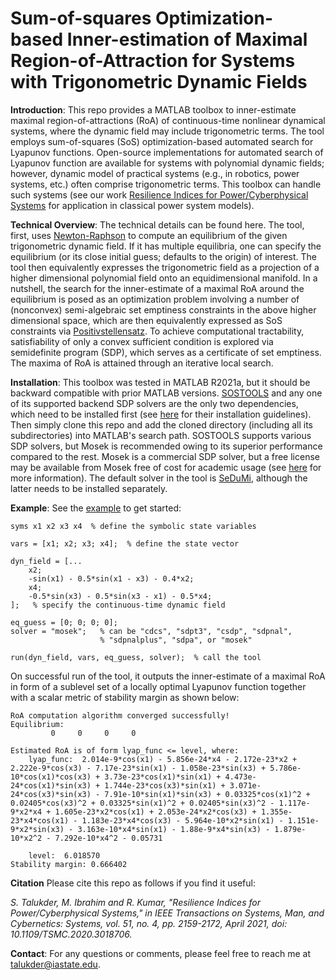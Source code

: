 # Sum-of-squares Optimization-based Inner-estimation of Maximal Region-of-Attraction for Systems with Trigonometric Dynamic Fields
**Introduction**: This repo provides a MATLAB toolbox to inner-estimate maximal region-of-attractions (RoA) of continuous-time nonlinear dynamical systems, where the dynamic field may include trigonometric terms. The tool employs sum-of-squares (SoS) optimization-based automated search for Lyapunov functions. Open-source implementations for automated search of Lyapunov function are available for systems with polynomial dynamic fields; however, dynamic model of practical systems (e.g., in robotics, power systems, etc.) often comprise trigonometric terms. This toolbox can handle such systems (see our work [Resilience Indices for Power/Cyberphysical Systems](https://ieeexplore.ieee.org/abstract/document/9198917) for application in classical power system models).

**Technical Overview**: The technical details can be found here. The tool, first, uses [Newton-Raphson](https://www.math.ubc.ca/~anstee/math104/newtonmethod.pdf) to compute an equilibrium of the given trigonometric dynamic field. If it has multiple equilibria, one can specify the equilibrium (or its close initial guess; defaults to the origin) of interest. The tool then equivalently expresses the trigonometric field as a projection of a higher dimensional polynomial field onto an equidimensional manifold. In a nutshell, the search for the inner-estimate of a maximal RoA around the equilibrium is posed as an optimization problem involving a number of (nonconvex) semi-algebraic set emptiness constraints in the above higher dimensional space, which are then equivalently expressed as SoS constraints via [Positivstellensatz](https://www.mit.edu/~parrilo/ecc03_course/06_positivstellensatz.pdf). To achieve computational tractability, satisfiability of only a convex sufficient condition is explored via semidefinite program (SDP), which serves as a certificate of set emptiness. The maxima of RoA is attained through an iterative local search.  

**Installation**: This toolbox was tested in MATLAB R2021a, but it should be backward compatible with prior MATLAB versions. [SOSTOOLS](https://www.cds.caltech.edu/sostools/) and any one of its supported backend SDP solvers are the only two dependencies, which need to be installed first (see [here](https://github.com/oxfordcontrol/SOSTOOLS) for their installation guidelines). Then simply clone this repo and add the cloned directory (including all its subdirectories) into MATLAB's search path. SOSTOOLS supports various SDP solvers, but Mosek is recommended owing to its superior performance compared to the rest. Mosek is a commercial SDP solver, but a free license may be available from Mosek free of cost for academic usage (see [here](https://www.mosek.com/products/academic-licenses/) for more information). The default solver in the tool is [SeDuMi](https://github.com/sqlp/sedumi), although the latter needs to be installed separately.

**Example**: See the [example](https://github.com/talukder88/roa_estimate/blob/main/example/ex_1.m) to get started:
```
syms x1 x2 x3 x4  % define the symbolic state variables

vars = [x1; x2; x3; x4];  % define the state vector 

dyn_field = [...
    x2;
    -sin(x1) - 0.5*sin(x1 - x3) - 0.4*x2;
    x4;
    -0.5*sin(x3) - 0.5*sin(x3 - x1) - 0.5*x4;
];   % specify the continuous-time dynamic field

eq_guess = [0; 0; 0; 0];
solver = "mosek";   % can be "cdcs", "sdpt3", "csdp", "sdpnal", 
                    % "sdpnalplus", "sdpa", or "mosek"                    

run(dyn_field, vars, eq_guess, solver);  % call the tool
```
On successful run of the tool, it outputs the inner-estimate of a maximal RoA in form of a sublevel set of a locally optimal Lyapunov function together with a scalar metric of stability margin as shown below:
```
RoA computation algorithm converged successfully!
Equilibrium: 
	     0     0     0     0

Estimated RoA is of form lyap_func <= level, where:
	lyap_func:	2.014e-9*cos(x1) - 5.856e-24*x4 - 2.172e-23*x2 + 2.222e-9*cos(x3) - 7.17e-23*sin(x1) - 1.058e-23*sin(x3) + 5.786e-10*cos(x1)*cos(x3) + 3.73e-23*cos(x1)*sin(x1) + 4.473e-24*cos(x1)*sin(x3) + 1.744e-23*cos(x3)*sin(x1) + 3.071e-24*cos(x3)*sin(x3) - 7.91e-10*sin(x1)*sin(x3) + 0.03325*cos(x1)^2 + 0.02405*cos(x3)^2 + 0.03325*sin(x1)^2 + 0.02405*sin(x3)^2 - 1.117e-9*x2*x4 + 1.605e-23*x2*cos(x1) + 2.053e-24*x2*cos(x3) + 1.355e-23*x4*cos(x1) - 1.183e-23*x4*cos(x3) - 5.964e-10*x2*sin(x1) - 1.151e-9*x2*sin(x3) - 3.163e-10*x4*sin(x1) - 1.88e-9*x4*sin(x3) - 1.879e-10*x2^2 - 7.292e-10*x4^2 - 0.05731
 
	level:	6.018570
Stability margin: 0.666402
```

**Citation** Please cite this repo as follows if you find it useful:

*S. Talukder, M. Ibrahim and R. Kumar, "Resilience Indices for Power/Cyberphysical Systems," in IEEE Transactions on Systems, Man, and Cybernetics: Systems, vol. 51, no. 4, pp. 2159-2172, April 2021, doi: 10.1109/TSMC.2020.3018706.*

**Contact**: For any questions or comments, please feel free to reach me at [talukder@iastate.edu](mailto:talukder@iastate.edu).
